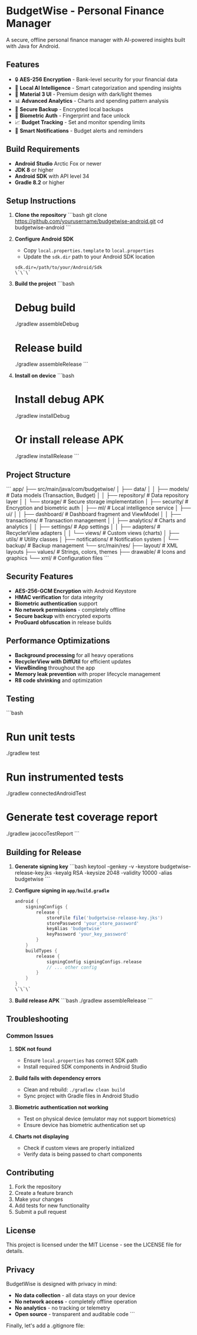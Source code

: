 # BudgetWise - Personal Finance Manager

A secure, offline personal finance manager with AI-powered insights built with Java for Android.

## Features

- 🔒 **AES-256 Encryption** - Bank-level security for your financial data
- 🤖 **Local AI Intelligence** - Smart categorization and spending insights
- 📱 **Material 3 UI** - Premium design with dark/light themes
- 📊 **Advanced Analytics** - Charts and spending pattern analysis
- 💾 **Secure Backup** - Encrypted local backups
- 🔐 **Biometric Auth** - Fingerprint and face unlock
- 📈 **Budget Tracking** - Set and monitor spending limits
- 🔔 **Smart Notifications** - Budget alerts and reminders

## Build Requirements

- **Android Studio** Arctic Fox or newer
- **JDK 8** or higher
- **Android SDK** with API level 34
- **Gradle 8.2** or higher

## Setup Instructions

1. **Clone the repository**
   \`\`\`bash
   git clone https://github.com/yourusername/budgetwise-android.git
   cd budgetwise-android
   \`\`\`

2. **Configure Android SDK**
   - Copy `local.properties.template` to `local.properties`
   - Update the `sdk.dir` path to your Android SDK location
   ```properties
   sdk.dir=/path/to/your/Android/Sdk
   \`\`\`

3. **Build the project**
   \`\`\`bash
   # Debug build
   ./gradlew assembleDebug
   
   # Release build
   ./gradlew assembleRelease
   \`\`\`

4. **Install on device**
   \`\`\`bash
   # Install debug APK
   ./gradlew installDebug
   
   # Or install release APK
   ./gradlew installRelease
   \`\`\`

## Project Structure

\`\`\`
app/
├── src/main/java/com/budgetwise/
│   ├── data/
│   │   ├── models/          # Data models (Transaction, Budget)
│   │   ├── repository/      # Data repository layer
│   │   └── storage/         # Secure storage implementation
│   ├── security/            # Encryption and biometric auth
│   ├── ml/                  # Local intelligence service
│   ├── ui/
│   │   ├── dashboard/       # Dashboard fragment and ViewModel
│   │   ├── transactions/    # Transaction management
│   │   ├── analytics/       # Charts and analytics
│   │   ├── settings/        # App settings
│   │   ├── adapters/        # RecyclerView adapters
│   │   └── views/           # Custom views (charts)
│   ├── utils/               # Utility classes
│   ├── notifications/       # Notification system
│   └── backup/              # Backup management
└── src/main/res/
    ├── layout/              # XML layouts
    ├── values/              # Strings, colors, themes
    ├── drawable/            # Icons and graphics
    └── xml/                 # Configuration files
\`\`\`

## Security Features

- **AES-256-GCM Encryption** with Android Keystore
- **HMAC verification** for data integrity
- **Biometric authentication** support
- **No network permissions** - completely offline
- **Secure backup** with encrypted exports
- **ProGuard obfuscation** in release builds

## Performance Optimizations

- **Background processing** for all heavy operations
- **RecyclerView with DiffUtil** for efficient updates
- **ViewBinding** throughout the app
- **Memory leak prevention** with proper lifecycle management
- **R8 code shrinking** and optimization

## Testing

\`\`\`bash
# Run unit tests
./gradlew test

# Run instrumented tests
./gradlew connectedAndroidTest

# Generate test coverage report
./gradlew jacocoTestReport
\`\`\`

## Building for Release

1. **Generate signing key**
   \`\`\`bash
   keytool -genkey -v -keystore budgetwise-release-key.jks -keyalg RSA -keysize 2048 -validity 10000 -alias budgetwise
   \`\`\`

2. **Configure signing in `app/build.gradle`**
   ```gradle
   android {
       signingConfigs {
           release {
               storeFile file('budgetwise-release-key.jks')
               storePassword 'your_store_password'
               keyAlias 'budgetwise'
               keyPassword 'your_key_password'
           }
       }
       buildTypes {
           release {
               signingConfig signingConfigs.release
               // ... other config
           }
       }
   }
   \`\`\`

3. **Build release APK**
   \`\`\`bash
   ./gradlew assembleRelease
   \`\`\`

## Troubleshooting

### Common Issues

1. **SDK not found**
   - Ensure `local.properties` has correct SDK path
   - Install required SDK components in Android Studio

2. **Build fails with dependency errors**
   - Clean and rebuild: `./gradlew clean build`
   - Sync project with Gradle files in Android Studio

3. **Biometric authentication not working**
   - Test on physical device (emulator may not support biometrics)
   - Ensure device has biometric authentication set up

4. **Charts not displaying**
   - Check if custom views are properly initialized
   - Verify data is being passed to chart components

## Contributing

1. Fork the repository
2. Create a feature branch
3. Make your changes
4. Add tests for new functionality
5. Submit a pull request

## License

This project is licensed under the MIT License - see the LICENSE file for details.

## Privacy

BudgetWise is designed with privacy in mind:
- **No data collection** - all data stays on your device
- **No network access** - completely offline operation
- **No analytics** - no tracking or telemetry
- **Open source** - transparent and auditable code
\`\`\`

Finally, let's add a .gitignore file:
